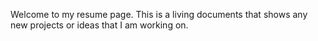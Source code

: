 Welcome to my resume page. This is a living documents that shows any new projects or ideas that I am working on.  
